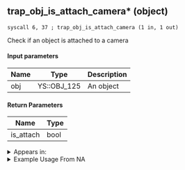 ## trap_obj_is_attach_camera* (object)

`syscall 6, 37 ; trap_obj_is_attach_camera (1 in, 1 out)`

Check if an object is attached to a camera

#### Input parameters
| Name | Type | Description
|------|------|------------
| obj   | YS::OBJ_125   | An object


#### Return Parameters
| Name | Type
|------|-----
| is_attach   | bool   


<details>
	<summary>Appears in:</summary>

</details>

<details>
	<summary>Example Usage From NA</summary>

</details>

